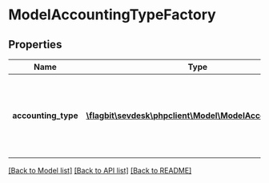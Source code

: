 # ModelAccountingTypeFactory

## Properties
Name | Type | Description | Notes
------------ | ------------- | ------------- | -------------
**accounting_type** | [**\flagbit\sevdesk\phpclient\Model\ModelAccountingType**](ModelAccountingType.md) | here you can find useful parameters for your accounting type request | [optional] 

[[Back to Model list]](../README.md#documentation-for-models) [[Back to API list]](../README.md#documentation-for-api-endpoints) [[Back to README]](../README.md)


